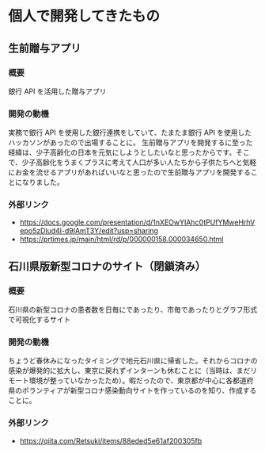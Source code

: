 # 個人で開発してきたもの

## 生前贈与アプリ

### 概要

銀行 API を活用した贈与アプリ

### 開発の動機

実務で銀行 API を使用した銀行連携をしていて、たまたま銀行 API を使用したハッカソンがあったので出場することに。
生前贈与アプリを開発するに至った経緯は、少子高齢化の日本を元気にしようとしたいなと思ったからです。そこで、少子高齢化をうまくプラスに考えて人口が多い人たちから子供たちへと気軽にお金を流せるアプリがあればいいなと思ったので生前贈与アプリを開発することになりました。

### 外部リンク

- https://docs.google.com/presentation/d/1nXEOwYIAhc0tPUfYMweHrhVepo5zDlud4l-d9IAmT3Y/edit?usp=sharing
- https://prtimes.jp/main/html/rd/p/000000158.000034650.html

## 石川県版新型コロナのサイト（閉鎖済み）

### 概要

石川県の新型コロナの患者数を日毎にであったり、市毎であったりとグラフ形式で可視化するサイト

### 開発の動機

ちょうど春休みになったタイミングで地元石川県に帰省した。それからコロナの感染が爆発的に拡大し、東京に戻れずインターンも休むことに（当時は、まだリモート環境が整っていなかったため）。暇だったので、東京都が中心に各都道府県のボランティアが新型コロナ感染動向サイトを作っているのを知り、作成することに。

### 外部リンク

- https://qiita.com/Retsuki/items/88eded5e61af200305fb
